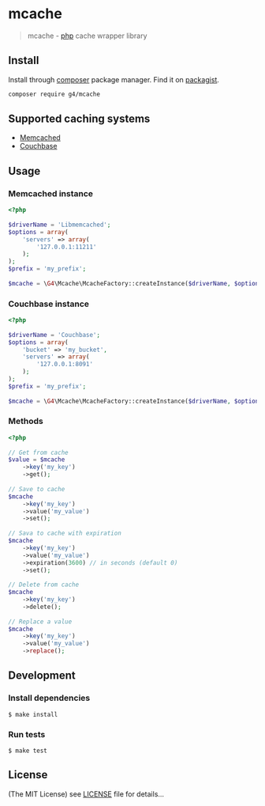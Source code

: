 mcache
======

> mcache - [php](http://php.net) cache wrapper library

## Install

Install through  [composer](https://getcomposer.org/) package manager.
Find it on [packagist](https://packagist.org/packages/g4/mcache).

```sh
composer require g4/mcache
```

## Supported caching systems

* [Memcached](http://us2.php.net/manual/en/book.memcached.php)
* [Couchbase](http://www.couchbase.com/communities/php/getting-started)

## Usage

### Memcached instance

``` php
<?php
    
$driverName = 'Libmemcached';
$options = array(
    'servers' => array(
        '127.0.0.1:11211'
    );
);
$prefix = 'my_prefix';
    
$mcache = \G4\Mcache\McacheFactory::createInstance($driverName, $options, $prefix);
```

### Couchbase instance

``` php
<?php
    
$driverName = 'Couchbase';
$options = array(
    'bucket' => 'my_bucket',
    'servers' => array(
        '127.0.0.1:8091'
    );
);
$prefix = 'my_prefix';
    
$mcache = \G4\Mcache\McacheFactory::createInstance($driverName, $options, $prefix);
```    
    
### Methods

``` php
<?php
    
// Get from cache
$value = $mcache
    ->key('my_key')
    ->get();
    
// Save to cache
$mcache
    ->key('my_key')
    ->value('my_value')
    ->set();
    
// Sava to cache with expiration
$mcache
    ->key('my_key')
    ->value('my_value')
    ->expiration(3600) // in seconds (default 0)
    ->set();
    
// Delete from cache
$mcache
    ->key('my_key')
    ->delete();
    
// Replace a value
$mcache
    ->key('my_key')
    ->value('my_value')
    ->replace();
```

## Development

### Install dependencies

    $ make install

### Run tests

    $ make test

## License

(The MIT License)
see [LICENSE](https://github.com/g4code/mcache/blob/master/LICENSE) file for details...
